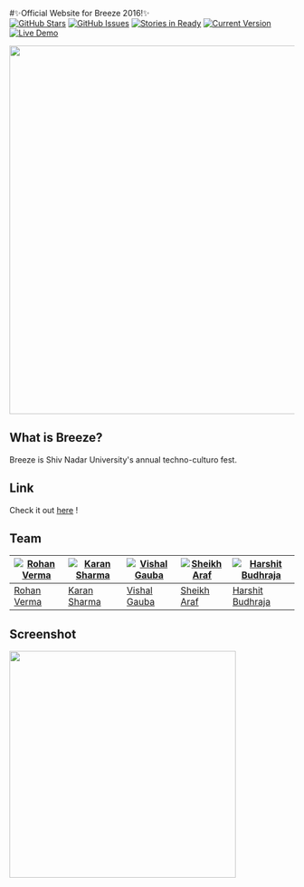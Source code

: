 #✨Official Website for Breeze 2016!✨  
[![GitHub Stars](https://img.shields.io/github/stars/snu-breeze/breeze-landing.svg)](https://github.com/snu-breeze/breeze-landing/stargazers) [![GitHub Issues](https://img.shields.io/github/issues/snu-breeze/breeze-landing.svg)](https://github.com/snu-breeze/breeze-landing/issues) [![Stories in Ready](https://badge.waffle.io/snu-breeze/breeze-landing.png?label=ready&title=Ready)](http://waffle.io/snu-breeze/breeze-landing) [![Current Version](https://img.shields.io/badge/version-0.1-green.svg)](https://github.com/snu-breeze/breeze-landing) [![Live Demo](https://img.shields.io/badge/demo-online-green.svg)](http://snu-breeze.github.io/breeze-landing)

<img src="img/logo.png" width="650">

## What is Breeze?
Breeze is Shiv Nadar University's annual techno-culturo fest.

## Link
Check it out [here](http://rhnvrm.github.io/breeze-website) !

## Team
[![Rohan Verma](https://avatars3.githubusercontent.com/u/952036?v=3&s=460)](https://github.com/rhnvrm) | [![Karan Sharma](https://avatars2.githubusercontent.com/u/5689132?v=3&s=460)](https://github.com/mr-karan) | [![Vishal Gauba](https://avatars2.githubusercontent.com/u/9962648?v=3&s=460)](https://github.com/flamefractal) | [![Sheikh Araf](https://avatars1.githubusercontent.com/u/7028838?v=3&s=460)](https://github.com/arafsheikh) | [![Harshit Budhraja](https://avatars3.githubusercontent.com/u/16652667?v=3&s=460)](https://github.com/harshitbudhraja)
---|---|---|---|---
[Rohan Verma](https://github.com/rhnvrm) | [Karan Sharma](https://github.com/mr-karan) | [Vishal Gauba](https://github.com/flamefractal) | [Sheikh Araf](https://github.com/arafsheikh) | [Harshit Budhraja](https://github.com/harshitbudhraja)

## Screenshot
<img src="img/screener_website.png" width="400">
